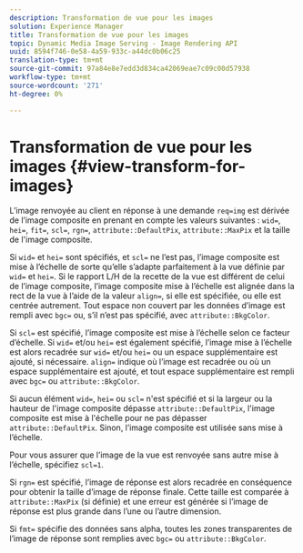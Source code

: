 ```yaml
---
description: Transformation de vue pour les images
solution: Experience Manager
title: Transformation de vue pour les images
topic: Dynamic Media Image Serving - Image Rendering API
uuid: 8594f746-0e58-4a59-933c-a44dc0b06c25
translation-type: tm+mt
source-git-commit: 97a84e8e7edd3d834ca42069eae7c09c00d57938
workflow-type: tm+mt
source-wordcount: '271'
ht-degree: 0%

---
```



# Transformation de vue pour les images {#view-transform-for-images}

L’image renvoyée au client en réponse à une demande `req=img` est dérivée de l’image composite en prenant en compte les valeurs suivantes : `wid=`, `hei=`, `fit=`, `scl=`, `rgn=`, `attribute::DefaultPix`, `attribute::MaxPix` et la taille de l&#39;image composite.

Si `wid=` et `hei=` sont spécifiés, et `scl=` ne l’est pas, l’image composite est mise à l’échelle de sorte qu’elle s’adapte parfaitement à la vue définie par `wid=` et `hei=`. Si le rapport L/H de la recette de la vue est différent de celui de l’image composite, l’image composite mise à l’échelle est alignée dans la rect de la vue à l’aide de la valeur `align=`, si elle est spécifiée, ou elle est centrée autrement. Tout espace non couvert par les données d’image est rempli avec `bgc=` ou, s’il n’est pas spécifié, avec `attribute::BkgColor`.

Si `scl=` est spécifié, l’image composite est mise à l’échelle selon ce facteur d’échelle. Si `wid=` et/ou `hei=` est également spécifié, l’image mise à l’échelle est alors recadrée sur `wid=` et/ou `hei=` ou un espace supplémentaire est ajouté, si nécessaire. `align=` indique où l’image est recadrée ou où un espace supplémentaire est ajouté, et tout espace supplémentaire est rempli avec  `bgc=` ou  `attribute::BkgColor`.

Si aucun élément `wid=`, `hei=` ou `scl=` n&#39;est spécifié et si la largeur ou la hauteur de l&#39;image composite dépasse `attribute::DefaultPix`, l&#39;image composite est mise à l&#39;échelle pour ne pas dépasser `attribute::DefaultPix`. Sinon, l’image composite est utilisée sans mise à l’échelle.

Pour vous assurer que l’image de la vue est renvoyée sans autre mise à l’échelle, spécifiez `scl=1`.

Si `rgn=` est spécifié, l’image de réponse est alors recadrée en conséquence pour obtenir la taille d’image de réponse finale. Cette taille est comparée à `attribute::MaxPix` (si définie) et une erreur est générée si l’image de réponse est plus grande dans l’une ou l’autre dimension.

Si `fmt=` spécifie des données sans alpha, toutes les zones transparentes de l’image de réponse sont remplies avec `bgc=` ou `attribute::BkgColor`.
